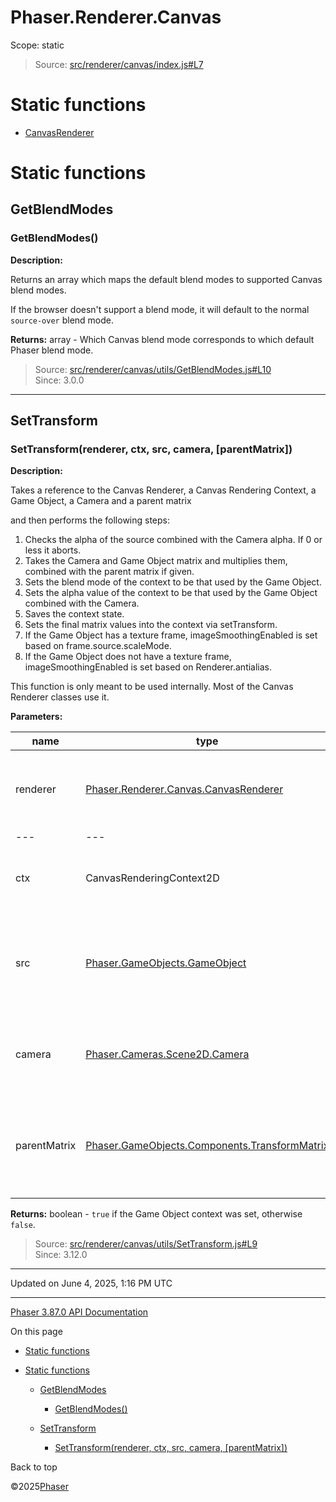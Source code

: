 # Phaser.Renderer.Canvas

Scope:
static

> Source: [src/renderer/canvas/index.js#L7](https://github.com/phaserjs/phaser/blob/v3.87.0/src/renderer/canvas/index.js#L7)

# Static functions

* [CanvasRenderer](../class/renderer-canvas-canvasrenderer.md)

# Static functions

## GetBlendModes

### <static> GetBlendModes()

**Description:**

Returns an array which maps the default blend modes to supported Canvas blend modes.

If the browser doesn't support a blend mode, it will default to the normal `source-over` blend mode.

**Returns:** array - Which Canvas blend mode corresponds to which default Phaser blend mode.

> Source: [src/renderer/canvas/utils/GetBlendModes.js#L10](https://github.com/phaserjs/phaser/blob/v3.87.0/src/renderer/canvas/utils/GetBlendModes.js#L10)  
> Since: 3.0.0

---

## SetTransform

### <static> SetTransform(renderer, ctx, src, camera, [parentMatrix])

**Description:**

Takes a reference to the Canvas Renderer, a Canvas Rendering Context, a Game Object, a Camera and a parent matrix

and then performs the following steps:

1. Checks the alpha of the source combined with the Camera alpha. If 0 or less it aborts.
2. Takes the Camera and Game Object matrix and multiplies them, combined with the parent matrix if given.
3. Sets the blend mode of the context to be that used by the Game Object.
4. Sets the alpha value of the context to be that used by the Game Object combined with the Camera.
5. Saves the context state.
6. Sets the final matrix values into the context via setTransform.
7. If the Game Object has a texture frame, imageSmoothingEnabled is set based on frame.source.scaleMode.
8. If the Game Object does not have a texture frame, imageSmoothingEnabled is set based on Renderer.antialias.

This function is only meant to be used internally. Most of the Canvas Renderer classes use it.

**Parameters:**

| name | type | optional | description |
| --- | --- | --- | --- |
| renderer | [Phaser.Renderer.Canvas.CanvasRenderer](../class/renderer-canvas-canvasrenderer.md) | No | A reference to the current active Canvas renderer. |
| --- | --- | --- | --- |
| ctx | CanvasRenderingContext2D | No | The canvas context to set the transform on. |
| src | [Phaser.GameObjects.GameObject](../class/gameobjects-gameobject.md) | No | The Game Object being rendered. Can be any type that extends the base class. |
| camera | [Phaser.Cameras.Scene2D.Camera](../class/cameras-scene2d-camera.md) | No | The Camera that is rendering the Game Object. |
| parentMatrix | [Phaser.GameObjects.Components.TransformMatrix](../class/gameobjects-components-transformmatrix.md) | Yes | A parent transform matrix to apply to the Game Object before rendering. |

**Returns:** boolean - `true` if the Game Object context was set, otherwise `false`.

> Source: [src/renderer/canvas/utils/SetTransform.js#L9](https://github.com/phaserjs/phaser/blob/v3.87.0/src/renderer/canvas/utils/SetTransform.js#L9)  
> Since: 3.12.0

---

Updated on June 4, 2025, 1:16 PM UTC

---

[Phaser 3.87.0 API Documentation](../../index.md)

On this page

* [Static functions](#static-functions)
* [Static functions](#static-functions-1)

  + [GetBlendModes](#getblendmodes)

    - [<static> GetBlendModes()](#static-getblendmodes)
  + [SetTransform](#settransform)

    - [<static> SetTransform(renderer, ctx, src, camera, [parentMatrix])](#static-settransformrenderer-ctx-src-camera-parentmatrix)

Back to top

©2025[Phaser](https://docs.phaser.io)
